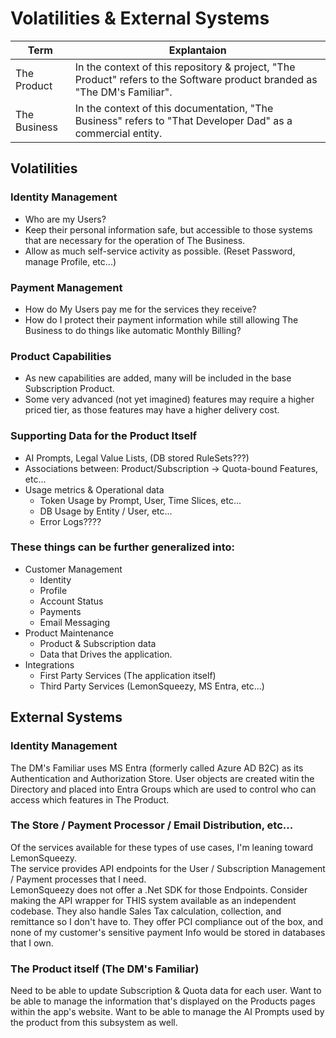 # Volatilities & External Systems

| Term | Explantaion |
|-----|-----|
| The Product | In the context of this repository & project, "The Product" refers to the Software product branded as "The DM's Familiar". |
| The Business | In the context of this documentation, "The Business" refers to "That Developer Dad" as a commercial entity. |


## Volatilities

### Identity Management
- Who are my Users?
- Keep their personal information safe, but accessible to those systems that are necessary for the operation of The Business.
- Allow as much self-service activity as possible.  (Reset Password, manage Profile, etc...)

### Payment Management
- How do My Users pay me for the services they receive?
- How do I protect their payment information while still allowing The Business to do things like automatic Monthly Billing?

### Product Capabilities
- As new capabilities are added, many will be included in the base Subscription Product.
- Some very advanced (not yet imagined) features may require a higher priced tier, as those features may have a higher delivery cost.

### Supporting Data for the Product Itself
- AI Prompts, Legal Value Lists, (DB stored RuleSets???)
- Associations between:  Product/Subscription -> Quota-bound Features, etc...
- Usage metrics & Operational data
  - Token Usage by Prompt, User, Time Slices, etc...
  - DB Usage by Entity / User, etc...
  - Error Logs????

 ### These things can be further generalized into:
 - Customer Management
   - Identity
   - Profile
   - Account Status
   - Payments
   - Email Messaging 
 - Product Maintenance
   - Product & Subscription data
   - Data that Drives the application.
 - Integrations
   - First Party Services  (The application itself)
   - Third Party Services  (LemonSqueezy, MS Entra, etc...)

## External Systems

### Identity Management  
The DM's Familiar uses MS Entra (formerly called Azure AD B2C) as its Authentication and Authorization Store.
User objects are created witin the Directory and placed into Entra Groups which are used to control who can access which features in The Product.

### The Store / Payment Processor / Email Distribution, etc...
Of the services available for these types of use cases, I'm leaning toward LemonSqueezy.  
The service provides API endpoints for the User / Subscription Management / Payment processes that I need.  
LemonSqueezy does not offer a .Net SDK for those Endpoints.  Consider making the API wrapper for THIS system available as an independent codebase.
They also handle Sales Tax calculation, collection, and remittance so I don't have to.
They offer PCI compliance out of the box, and none of my customer's sensitive payment Info would be stored in databases that I own.

### The Product itself (The DM's Familiar)
Need to be able to update Subscription & Quota data for each user.
Want to be able to manage the information that's displayed on the Products pages within the app's website.
Want to be able to manage the AI Prompts used by the product from this subsystem as well.
